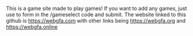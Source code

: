This is a game site made to play games! If you want to add any games, just use to form in the /gameselect code and submit. The website linked to this github is https://webgfa.com
with other links being https://webgfa.org and https://webgfa.online
